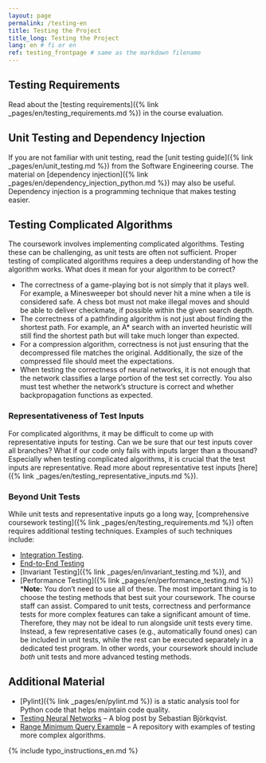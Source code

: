 ```yaml
---
layout: page
permalink: /testing-en
title: Testing the Project
title_long: Testing the Project
lang: en # fi or en
ref: testing_frontpage # same as the markdown filename
---
```

## Testing Requirements
Read about the [testing requirements]({% link _pages/en/testing_requirements.md %}) in the course evaluation.
## Unit Testing and Dependency Injection
If you are not familiar with unit testing, read the [unit testing guide]({% link _pages/en/unit_testing.md %}) from the Software Engineering course. The material on [dependency injection]({% link _pages/en/dependency_injection_python.md %}) may also be useful. Dependency injection is a programming technique that makes testing easier.

## Testing Complicated Algorithms
The coursework involves implementing complicated algorithms. Testing these can be challenging, as unit tests are often not sufficient. Proper testing of complicated algorithms requires a deep understanding of how the algorithm works. What does it mean for your algorithm to be correct?
- The correctness of a game-playing bot is not simply that it plays well. For example, a Minesweeper bot should never hit a mine when a tile is considered safe. A chess bot must not make illegal moves and should be able to deliver checkmate, if possible within the given search depth.
- The correctness of a pathfinding algorithm is not just about finding the shortest path. For example, an A* search with an inverted heuristic will still find the shortest path but will take much longer than expected.
- For a compression algorithm, correctness is not just ensuring that the decompressed file matches the original. Additionally, the size of the compressed file should meet the expectations.
- When testing the correctness of neural networks, it is not enough that the network classifies a large portion of the test set correctly. You also must test whether the network’s structure is correct and whether backpropagation functions as expected.

### Representativeness of Test Inputs
For complicated algorithms, it may be difficult to come up with representative inputs for testing. Can we be sure that our test inputs cover all branches? What if our code only fails with inputs larger than a thousand? Especially when testing complicated algorithms, it is crucial that the test inputs are representative.
Read more about representative test inputs [here]({% link _pages/en/testing_representative_inputs.md %}).

### Beyond Unit Tests
While unit tests and representative inputs go a long way, [comprehensive coursework testing]({% link _pages/en/testing_requirements.md %}) often requires additional testing techniques. Examples of such techniques include:
- [Integration Testing](https://en.wikipedia.org/wiki/Integration_testing).
- [End-to-End Testing](https://www.browserstack.com/guide/end-to-end-testing)
- [Invariant Testing]({% link _pages/en/invariant_testing.md %}), and
- [Performance Testing]({% link _pages/en/performance_testing.md %})
***Note:** You don’t need to use all of these. The most important thing is to choose the testing methods that best suit your coursework. The course staff can assist.
Compared to unit tests, correctness and performance tests for more complex features can take a significant amount of time. Therefore, they may not be ideal to run alongside unit tests every time. Instead, a few representative cases (e.g., automatically found ones) can be included in unit tests, while the rest can be executed separately in a dedicated test program.
In other words, your coursework should include *both* unit tests and more advanced testing methods.

## Additional Material
- [Pylint]({% link _pages/en/pylint.md %}) is a static analysis tool for Python code that helps maintain code quality.
- [Testing Neural Networks](https://www.sebastianbjorkqvist.com/blog/writing-automated-tests-for-neural-networks/) – A blog post by Sebastian Björkqvist.
- [Range Minimum Query Example](https://github.com/TiraLabra/Testing-and-rmq) – A repository with examples of testing more complex algorithms.

{% include typo_instructions_en.md %}
